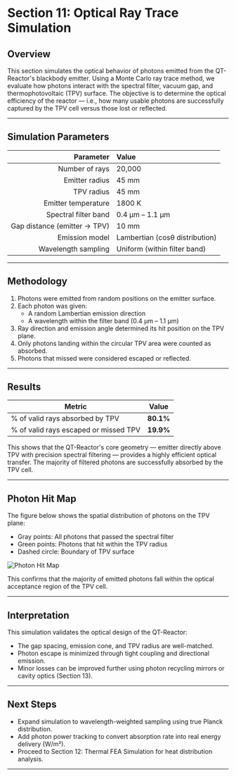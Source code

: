 # Section 11: Optical Ray Trace Simulation

## Overview

This section simulates the optical behavior of photons emitted from the QT-Reactor's blackbody emitter. Using a Monte Carlo ray trace method, we evaluate how photons interact with the spectral filter, vacuum gap, and thermophotovoltaic (TPV) surface. The objective is to determine the optical efficiency of the reactor — i.e., how many usable photons are successfully captured by the TPV cell versus those lost or reflected.

---

## Simulation Parameters

| Parameter | Value |
|----------:|:------|
| Number of rays | 20,000 |
| Emitter radius | 45 mm |
| TPV radius | 45 mm |
| Emitter temperature | 1800 K |
| Spectral filter band | 0.4 µm – 1.1 µm |
| Gap distance (emitter → TPV) | 10 mm |
| Emission model | Lambertian (cosθ distribution) |
| Wavelength sampling | Uniform (within filter band) |

---

## Methodology

1. Photons were emitted from random positions on the emitter surface.
2. Each photon was given:
   - A random Lambertian emission direction
   - A wavelength within the filter band (0.4 µm – 1.1 µm)
3. Ray direction and emission angle determined its hit position on the TPV plane.
4. Only photons landing within the circular TPV area were counted as absorbed.
5. Photons that missed were considered escaped or reflected.

---

## Results

| Metric | Value |
|--------|-------|
| % of valid rays absorbed by TPV | **80.1%** |
| % of valid rays escaped or missed TPV | **19.9%** |

This shows that the QT-Reactor's core geometry — emitter directly above TPV with precision spectral filtering — provides a highly efficient optical transfer. The majority of filtered photons are successfully absorbed by the TPV cell.

---

## Photon Hit Map

The figure below shows the spatial distribution of photons on the TPV plane:

- Gray points: All photons that passed the spectral filter  
- Green points: Photons that hit within the TPV radius  
- Dashed circle: Boundary of TPV surface

![Photon Hit Map](../visuals/QT-reactor_optical_raytrace_simulation.png)

This confirms that the majority of emitted photons fall within the optical acceptance region of the TPV cell.

---

## Interpretation

This simulation validates the optical design of the QT-Reactor:

- The gap spacing, emission cone, and TPV radius are well-matched.
- Photon escape is minimized through tight coupling and directional emission.
- Minor losses can be improved further using photon recycling mirrors or cavity optics (Section 13).

---

## Next Steps

- Expand simulation to wavelength-weighted sampling using true Planck distribution.
- Add photon power tracking to convert absorption rate into real energy delivery (W/m²).
- Proceed to Section 12: Thermal FEA Simulation for heat distribution analysis.

---
